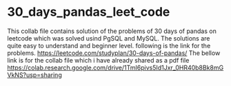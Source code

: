 # 30_days_pandas_leet_code
This collab file contains solution of the problems of 30 days of pandas on leetcode which was solved usind PgSQL and MySQL.
The solutions are quite easy to understand and beginner level.
following is the link for the problems.
https://leetcode.com/studyplan/30-days-of-pandas/
The bellow link is for the collab file which i have already shared as a pdf file
https://colab.research.google.com/drive/1TmI6pivs5Id1Jxr_0HR40b8Bk8mGVkNS?usp=sharing
